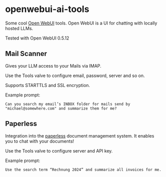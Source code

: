 # openwebui-ai-tools

Some cool [Open WebUI](https://openwebui.com/) tools. Open WebUI is a UI for chatting with locally hosted LLMs.

Tested with Open WebUI 0.5.12

## Mail Scanner

Gives your LLM access to your Mails via IMAP.

Use the Tools valve to configure email, password, server and so on.

Supports STARTTLS and SSL encryption.

Example prompt:

```
Can you search my email’s INBOX folder for mails send by "michael@somewhere.com" and summarize them for me?
```

## Paperless

Integration into the [paperless](https://docs.paperless-ngx.com/) document management system. It enables you to chat with your documents!

Use the Tools valve to configure server and API key.

Example prompt:

```
Use the search term “Rechnung 2024” and summarize all invoices for me.
```
